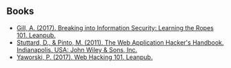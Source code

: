 ## Books

  * [Gill, A. (2017). Breaking into Information Security: Learning the Ropes 101. Leanpub.](https://leanpub.com/ltr101-breaking-into-infosec)
  * [Stuttard, D., & Pinto, M. (2011). The Web Application Hacker's Handbook. Indianapolis, USA: John Wiley & Sons, Inc.](https://www.amazon.com/Web-Application-Hackers-Handbook-Exploiting/dp/1118026470)
  * [Yaworski, P. (2017). Web Hacking 101. Leanpub.](https://leanpub.com/web-hacking-101)
